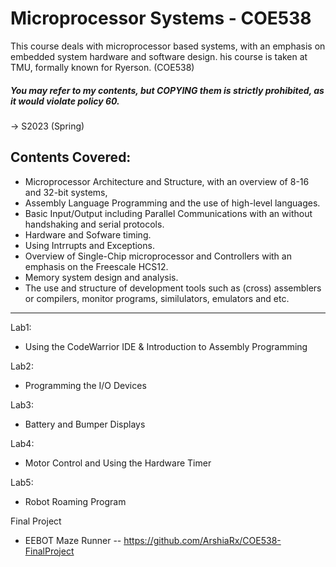 # Microprocessor Systems - COE538
This course deals with microprocessor based systems, with an emphasis on embedded system hardware and software design. his course is taken at TMU, formally known for Ryerson. (COE538)

##### You may refer to my contents, but COPYING them is strictly prohibited, as it would violate policy 60.

-> S2023 (Spring)

## Contents Covered:
  - Microprocessor Architecture and Structure, with an overview of 8-16 and 32-bit systems,
  - Assembly Language Programming and the use of high-level languages.
  - Basic Input/Output including Parallel Communications with an without handshaking and serial protocols.
  - Hardware and Sofware timing.
  - Using Intrrupts and Exceptions.
  - Overview of Single-Chip microprocessor and Controllers with an emphasis on the Freescale HCS12.
  - Memory system design and analysis.
  - The use and structure of development tools such as (cross) assemblers or compilers, monitor programs, similulators, emulators and etc.

--- 
Lab1: 
- Using the CodeWarrior IDE & Introduction to Assembly Programming 

Lab2: 
- Programming the I/O Devices

Lab3:
- Battery and Bumper Displays
  
Lab4:
- Motor Control and Using the Hardware Timer

Lab5:
- Robot Roaming Program
  
Final Project
- EEBOT Maze Runner -- https://github.com/ArshiaRx/COE538-FinalProject
